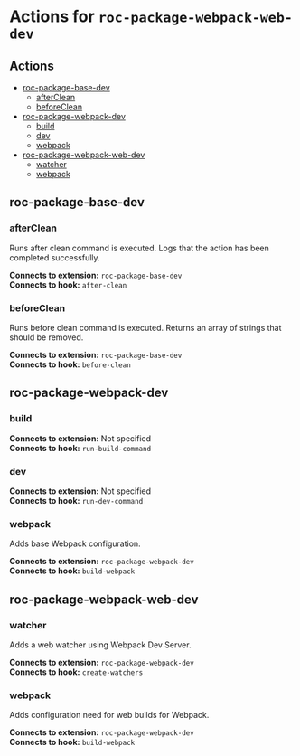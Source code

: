 # Actions for `roc-package-webpack-web-dev`

## Actions
* [roc-package-base-dev](#roc-package-base-dev)
  * [afterClean](#afterClean)
  * [beforeClean](#beforeClean)
* [roc-package-webpack-dev](#roc-package-webpack-dev)
  * [build](#build)
  * [dev](#dev)
  * [webpack](#webpack)
* [roc-package-webpack-web-dev](#roc-package-webpack-web-dev)
  * [watcher](#watcher)
  * [webpack](#webpack)

## roc-package-base-dev

### afterClean

Runs after clean command is executed. Logs that the action has been completed successfully.

__Connects to extension:__ `roc-package-base-dev`  
__Connects to hook:__ `after-clean`  

### beforeClean

Runs before clean command is executed. Returns an array of strings that should be removed.

__Connects to extension:__ `roc-package-base-dev`  
__Connects to hook:__ `before-clean`  

## roc-package-webpack-dev

### build

__Connects to extension:__ Not specified  
__Connects to hook:__ `run-build-command`  

### dev

__Connects to extension:__ Not specified  
__Connects to hook:__ `run-dev-command`  

### webpack

Adds base Webpack configuration.

__Connects to extension:__ `roc-package-webpack-dev`  
__Connects to hook:__ `build-webpack`  

## roc-package-webpack-web-dev

### watcher

Adds a web watcher using Webpack Dev Server.

__Connects to extension:__ `roc-package-webpack-dev`  
__Connects to hook:__ `create-watchers`  

### webpack

Adds configuration need for web builds for Webpack.

__Connects to extension:__ `roc-package-webpack-dev`  
__Connects to hook:__ `build-webpack`  
